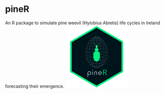 # pineR 
An R package to simulate pine weevil (Hylobius Abietis) life cycles in Ireland forecasting their emergence. 
<img src="https://github.com/Alessandra23/pineR/blob/master/figures/logo_pineR.png" width=40% height=40%>
